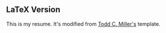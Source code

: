 ## LaTeX Version

This is my resume. It's modified from [Todd C. Miller's](http://www.sudo.ws/todd/resume.html) template.
